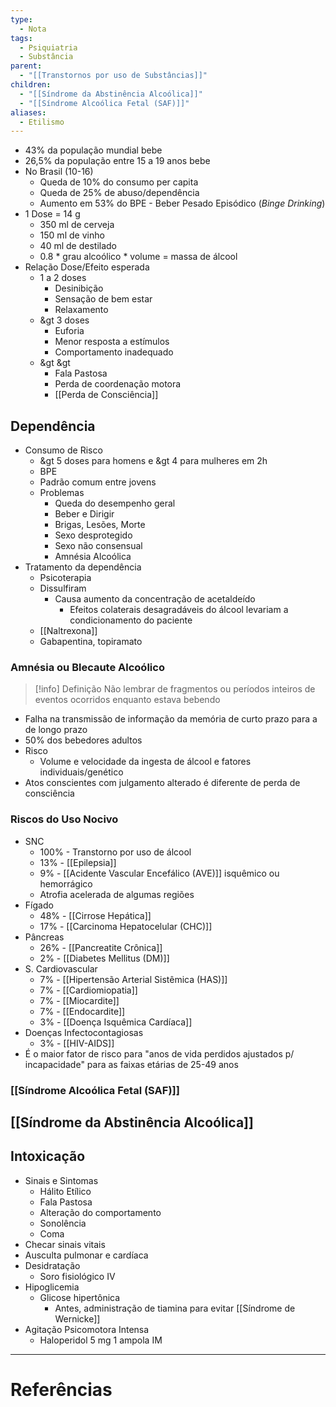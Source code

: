 ```yaml
---
type:
  - Nota
tags:
  - Psiquiatria
  - Substância
parent:
  - "[[Transtornos por uso de Substâncias]]"
children:
  - "[[Síndrome da Abstinência Alcoólica]]"
  - "[[Síndrome Alcoólica Fetal (SAF)]]"
aliases:
  - Etilismo
---
```

- 43% da população mundial bebe
- 26,5% da população entre 15 a 19 anos bebe
- No Brasil (10-16)
	- Queda de 10% do consumo per capita
	- Queda de 25% de abuso/dependência
	- Aumento em 53% do BPE - Beber Pesado Episódico (_Binge Drinking_)
- 1 Dose = 14 g
	- 350 ml de cerveja
	- 150 ml de vinho
	- 40 ml de destilado
	- 0.8 * grau alcoólico * volume = massa de álcool
- Relação Dose/Efeito esperada
	- 1 a 2 doses
		- Desinibição
		- Sensação de bem estar
		- Relaxamento
	- &gt 3 doses
		- Euforia
		- Menor resposta a estímulos
		- Comportamento inadequado
	- &gt &gt
		- Fala Pastosa
		- Perda de coordenação motora
		- [[Perda de Consciência]]
## Dependência
- Consumo de Risco
	- &gt 5 doses para homens e &gt 4 para mulheres em 2h
	- BPE
	- Padrão comum entre jovens
	- Problemas
		- Queda do desempenho geral
		- Beber e Dirigir
		- Brigas, Lesões, Morte
		- Sexo desprotegido
		- Sexo não consensual
		- Amnésia Alcoólica
- Tratamento da dependência
	- Psicoterapia
	- Dissulfiram
		- Causa aumento da concentração de acetaldeído
			- Efeitos colaterais desagradáveis do álcool levariam a condicionamento do paciente
	- [[Naltrexona]]
	- Gabapentina, topiramato
### Amnésia ou Blecaute Alcoólico

>[!info] Definição
>Não lembrar de fragmentos ou períodos inteiros de eventos ocorridos enquanto estava bebendo

- Falha na transmissão de informação da memória de curto prazo para a de longo prazo
- 50% dos bebedores adultos
- Risco
	- Volume e velocidade da ingesta de álcool e fatores individuais/genético
- Atos conscientes com julgamento alterado é diferente de perda de consciência
### Riscos do Uso Nocivo
- SNC
	- 100% - Transtorno por uso de álcool
	- 13% - [[Epilepsia]]
	- 9% - [[Acidente Vascular Encefálico (AVE)]] isquêmico ou hemorrágico
	- Atrofia acelerada de algumas regiões
- Fígado
	- 48% - [[Cirrose Hepática]]
	- 17% - [[Carcinoma Hepatocelular (CHC)]]
- Pâncreas
	- 26% - [[Pancreatite Crônica]]
	- 2% - [[Diabetes Mellitus (DM)]]
- S. Cardiovascular
	- 7% - [[Hipertensão Arterial Sistêmica (HAS)]]
	- 7% - [[Cardiomiopatia]]
	- 7% - [[Miocardite]]
	- 7% - [[Endocardite]]
	- 3% - [[Doença Isquêmica Cardíaca]]
- Doenças Infectocontagiosas
	- 3% - [[HIV-AIDS]]
- É o maior fator de risco para "anos de vida perdidos ajustados p/ incapacidade" para as faixas etárias de 25-49 anos 
### [[Síndrome Alcoólica Fetal (SAF)]]
## [[Síndrome da Abstinência Alcoólica]]
## Intoxicação
- Sinais e Sintomas
	- Hálito Etílico
	- Fala Pastosa
	- Alteração do comportamento
	- Sonolência
	- Coma
- Checar sinais vitais
- Ausculta pulmonar e cardíaca
- Desidratação
	- Soro fisiológico IV
- Hipoglicemia
	- Glicose hipertônica
		- Antes, administração de tiamina para evitar [[Síndrome de Wernicke]]
- Agitação Psicomotora Intensa
	- Haloperidol 5 mg 1 ampola IM
____
# Referências

